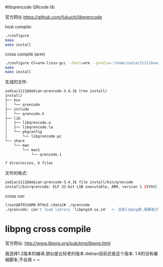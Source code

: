 #libqrencode QRcode lib

官方网址 https://github.com/fukuchi/libqrencode

host compile:

```bash
./configure
make
make install
```

cross compile (arm)
```bash
./configure CC=arm-linux-gcc --host=arm --prefix='/home/zodiac1111/Downloads/qrencode-3.4.3/install'
make
make install
```

生成的文件:

```bash
zodiac1111@debian:qrencode-3.4.3$ tree install/
install/
├── bin
│   └── qrencode
├── include
│   └── qrencode.h
├── lib
│   ├── libqrencode.a
│   ├── libqrencode.la
│   └── pkgconfig
│       └── libqrencode.pc
└── share
    └── man
        └── man1
            └── qrencode.1

7 directories, 6 files
```

文件的格式:
```bash
zodiac1111@debian:qrencode-3.4.3$ file install/bin/qrencode 
install/bin/qrencode: ELF 32-bit LSB executable, ARM, version 1 (SYSV), dynamically linked (uses shared libs), not stripped

```

cross run:
```bash
[root@AT91SAM9-RT9x5 /data]# ./qrencode 
./qrencode: can't load library 'libpng14.so.14'  <- 没有libpng库,需要自己编译
```

# libpng cross compile

官方网址: http://www.libpng.org/pub/png/libpng.html

我选择1.2版本的编译,貌似是比较老的版本.debian目前还是这个版本. 1.6的没有编辑脚本,不会用 = =
